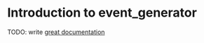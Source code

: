 # Introduction to event_generator

TODO: write [great documentation](http://jacobian.org/writing/what-to-write/)
